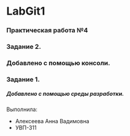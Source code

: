 # LabGit1
### Практическая работа №4
### Задание 2.
### Добавлено с помощью консоли.

### Задание 1.
##### Добавлено с помощью среды разработки.
Выполнила:
* Алексеева Анна Вадимовна
* УВП-311